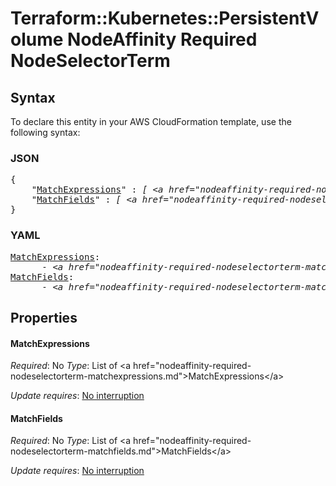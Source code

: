 # Terraform::Kubernetes::PersistentVolume NodeAffinity Required NodeSelectorTerm

## Syntax

To declare this entity in your AWS CloudFormation template, use the following syntax:

### JSON

<pre>
{
    "<a href="#matchexpressions" title="MatchExpressions">MatchExpressions</a>" : <i>[ &lt;a href=&#34;nodeaffinity-required-nodeselectorterm-matchexpressions.md&#34;&gt;MatchExpressions&lt;/a&gt;, ... ]</i>,
    "<a href="#matchfields" title="MatchFields">MatchFields</a>" : <i>[ &lt;a href=&#34;nodeaffinity-required-nodeselectorterm-matchfields.md&#34;&gt;MatchFields&lt;/a&gt;, ... ]</i>
}
</pre>

### YAML

<pre>
<a href="#matchexpressions" title="MatchExpressions">MatchExpressions</a>: <i>
      - &lt;a href=&#34;nodeaffinity-required-nodeselectorterm-matchexpressions.md&#34;&gt;MatchExpressions&lt;/a&gt;</i>
<a href="#matchfields" title="MatchFields">MatchFields</a>: <i>
      - &lt;a href=&#34;nodeaffinity-required-nodeselectorterm-matchfields.md&#34;&gt;MatchFields&lt;/a&gt;</i>
</pre>

## Properties

#### MatchExpressions

_Required_: No
_Type_: List of &lt;a href=&#34;nodeaffinity-required-nodeselectorterm-matchexpressions.md&#34;&gt;MatchExpressions&lt;/a&gt;

_Update requires_: [No interruption](https://docs.aws.amazon.com/AWSCloudFormation/latest/UserGuide/using-cfn-updating-stacks-update-behaviors.html#update-no-interrupt)

#### MatchFields

_Required_: No
_Type_: List of &lt;a href=&#34;nodeaffinity-required-nodeselectorterm-matchfields.md&#34;&gt;MatchFields&lt;/a&gt;

_Update requires_: [No interruption](https://docs.aws.amazon.com/AWSCloudFormation/latest/UserGuide/using-cfn-updating-stacks-update-behaviors.html#update-no-interrupt)

